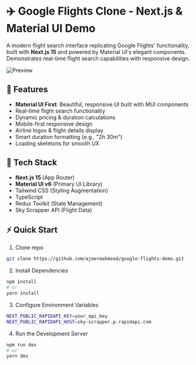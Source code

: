 # ✈️ Google Flights Clone - Next.js & Material UI Demo

A modern flight search interface replicating Google Flights' functionality, built with **Next.js 15** and powered by Material UI's elegant components. Demonstrates real-time flight search capabilities with responsive design.

![Preview](https://drive.google.com/file/d/1tqK4CnC3BgRG6JYMa1ebe5uJe59oKLi9/preview) 

## 🚀 Features

- **Material UI First**: Beautiful, responsive UI built with MUI components
- Real-time flight search functionality
- Dynamic pricing & duration calculations
- Mobile-first responsive design
- Airline logos & flight details display
- Smart duration formatting (e.g., "2h 30m")
- Loading skeletons for smooth UX

## 🔧 Tech Stack

- **Next.js 15** (App Router)
- **Material UI v6** (Primary UI Library)
- Tailwind CSS (Styling Augmentation)
- TypeScript
- Redux Toolkit (State Management)
- Sky Scrapper API (Flight Data)

## ⚡ Quick Start

1. Clone repo

```bash
git clone https://github.com/ajeermahmood/google-flights-demo.git
```

2. Install Dependencies

```bash
npm install
# or
yarn install
```

3. Configure Environment Variables

```bash
NEXT_PUBLIC_RAPIDAPI_KEY=your_api_key
NEXT_PUBLIC_RAPIDAPI_HOST=sky-scrapper.p.rapidapi.com
```

4. Run the Development Server

```bash
npm run dev
# or
yarn dev
```
